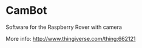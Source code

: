 # CamBot
Software for the Raspberry Rover with camera

More info: http://www.thingiverse.com/thing:662121

